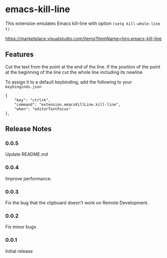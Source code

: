 # emacs-kill-line

This extension emulates Emacs kill-line with option ``(setq kill-whole-line t)`` .

https://marketplace.visualstudio.com/items?itemName=hiro.emacs-kill-line

## Features

Cut the text from the point at the end of the line. If the position of the point at the beginning of the line cut the whole line including its newline 

To assign it to a default keybinding, add the following to your ``keybinginds.json``

```
{
    "key": "ctrl+k",
    "command": "extension.emacsKillLine.kill-line",
    "when": "editorTextFocus"
},
```

## Release Notes

### 0.0.5

Update README.md

### 0.0.4

Improve performance.

### 0.0.3

Fix the bug that the clipboard doesn't work on Remote Development.

### 0.0.2

Fix minor bugs

### 0.0.1

Initial release

